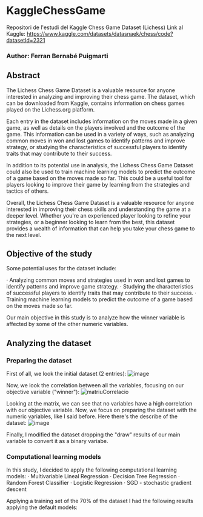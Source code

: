 # KaggleChessGame
Repositori de l'estudi del Kaggle Chess Game Dataset (Lichess)
Link al Kaggle: https://www.kaggle.com/datasets/datasnaek/chess/code?datasetId=2321

### Author: Ferran Bernabé Puigmarti

## Abstract
The Lichess Chess Game Dataset is a valuable resource for anyone interested in analyzing and improving their chess game. The dataset, which can be downloaded from Kaggle, contains information on chess games played on the Lichess.org platform.

Each entry in the dataset includes information on the moves made in a given game, as well as details on the players involved and the outcome of the game. This information can be used in a variety of ways, such as analyzing common moves in won and lost games to identify patterns and improve strategy, or studying the characteristics of successful players to identify traits that may contribute to their success.

In addition to its potential use in analysis, the Lichess Chess Game Dataset could also be used to train machine learning models to predict the outcome of a game based on the moves made so far. This could be a useful tool for players looking to improve their game by learning from the strategies and tactics of others.

Overall, the Lichess Chess Game Dataset is a valuable resource for anyone interested in improving their chess skills and understanding the game at a deeper level. Whether you're an experienced player looking to refine your strategies, or a beginner looking to learn from the best, this dataset provides a wealth of information that can help you take your chess game to the next level.

## Objective of the study
Some potential uses for the dataset include:

  · Analyzing common moves and strategies used in won and lost games to identify patterns and improve game strategy.
  · Studying the characteristics of successful players to identify traits that may contribute to their success.
  · Training machine learning models to predict the outcome of a game based on the moves made so far.
  
Our main objective in this study is to analyze how the winner variable is affected by some of the other numeric variables.

## Analyzing the dataset
### Preparing the dataset
First of all, we look the initial dataset (2 entries):
![image](https://user-images.githubusercontent.com/57755230/206905194-7e09ba59-a636-404f-8171-e855acb9adf7.png)

Now, we look the correlation between all the variables, focusing on our objective variable ("winner"):
![matriuCorrelacio](https://user-images.githubusercontent.com/57755230/206905283-07586328-5bd1-472e-9be1-45858aeda26c.png)

Looking at the matrix, we can see that no variables have a high correlation with our objective variable.
Now, we focus on preparing the dataset with the numeric variables, like I said before. Here there's the describe of the dataset:
![image](https://user-images.githubusercontent.com/57755230/206905440-c772d6c7-884e-4e60-8e5e-ee8a127ee433.png)

Finally, I modified the dataset dropping the "draw" results of our main variable to convert it as a binary variabe.

### Computational learning models
In this study, I decided to apply the following computational learning models:
  · Multivariable Lineal Regression
  · Decision Tree Regression
  · Random Forest Classifier
  · Logistic Regression
  · SGD - stochastic gradient descent

Applying a training set of the 70% of the dataset I had the following results applying the default models:



